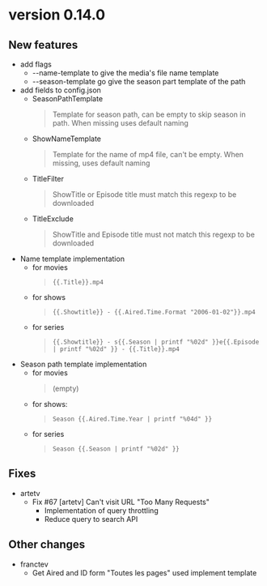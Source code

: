 

# version 0.14.0

## New features
- add flags
    - --name-template to give the media's file name template
    - --season-template go give the season part template of the path
- add fields to config.json
    - 	SeasonPathTemplate
        > Template for season path, can be empty to skip season in path. When missing uses default naming
	-   ShowNameTemplate    
        >Template for the name of mp4 file, can't be empty. When missing, uses default naming
	-   TitleFilter         
        >ShowTitle or Episode title must match this regexp to be downloaded
	-   TitleExclude        
        >ShowTitle and Episode title must not match this regexp to be downloaded
- Name template implementation
    - for movies
        > `{{.Title}}.mp4`
    - for shows
        > `{{.Showtitle}} - {{.Aired.Time.Format "2006-01-02"}}.mp4`
    - for series
        > `{{.Showtitle}} - s{{.Season | printf "%02d" }}e{{.Episode | printf "%02d" }} - {{.Title}}.mp4`
- Season path template implementation
    - for movies
        >   (empty)
    - for shows:
        > `Season {{.Aired.Time.Year | printf "%04d" }}`
    - for series
        > `Season {{.Season | printf "%02d" }}`

## Fixes 
- artetv
    - Fix #67 [artetv] Can't visit URL "Too Many Requests"
        - Implementation of query throttling
        - Reduce query to search API 

## Other changes
- franctev
    - Get Aired and ID form "Toutes les pages" used implement template


